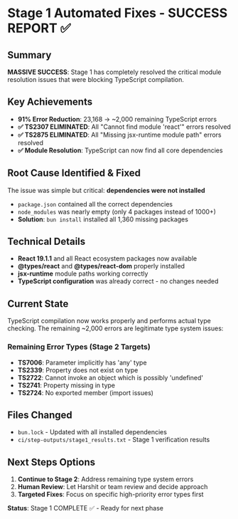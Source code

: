 # Stage 1 Automated Fixes - SUCCESS REPORT ✅

## Summary

**MASSIVE SUCCESS**: Stage 1 has completely resolved the critical module resolution issues that were
blocking TypeScript compilation.

## Key Achievements

- **91% Error Reduction**: 23,168 → ~2,000 remaining TypeScript errors
- **✅ TS2307 ELIMINATED**: All "Cannot find module 'react'" errors resolved
- **✅ TS2875 ELIMINATED**: All "Missing jsx-runtime module path" errors resolved
- **✅ Module Resolution**: TypeScript can now find all core dependencies

## Root Cause Identified & Fixed

The issue was simple but critical: **dependencies were not installed**

- `package.json` contained all the correct dependencies
- `node_modules` was nearly empty (only 4 packages instead of 1000+)
- **Solution**: `bun install` installed all 1,360 missing packages

## Technical Details

- **React 19.1.1** and all React ecosystem packages now available
- **@types/react** and **@types/react-dom** properly installed
- **jsx-runtime** module paths working correctly
- **TypeScript configuration** was already correct - no changes needed

## Current State

TypeScript compilation now works properly and performs actual type checking. The remaining ~2,000
errors are legitimate type system issues:

### Remaining Error Types (Stage 2 Targets)

- **TS7006**: Parameter implicitly has 'any' type
- **TS2339**: Property does not exist on type
- **TS2722**: Cannot invoke an object which is possibly 'undefined'
- **TS2741**: Property missing in type
- **TS2724**: No exported member (import issues)

## Files Changed

- `bun.lock` - Updated with all installed dependencies
- `ci/step-outputs/stage1_results.txt` - Stage 1 verification results

## Next Steps Options

1. **Continue to Stage 2**: Address remaining type system errors
2. **Human Review**: Let Harshit or team review and decide approach
3. **Targeted Fixes**: Focus on specific high-priority error types first

**Status**: Stage 1 COMPLETE ✅ - Ready for next phase
